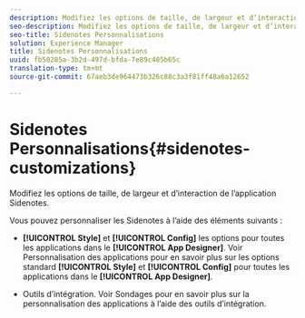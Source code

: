 ```yaml
---
description: Modifiez les options de taille, de largeur et d’interaction de l’application Sidenotes.
seo-description: Modifiez les options de taille, de largeur et d’interaction de l’application Sidenotes.
seo-title: Sidenotes Personnalisations
solution: Experience Manager
title: Sidenotes Personnalisations
uuid: fb50285a-3b2d-497d-bfda-7e89c485b65c
translation-type: tm+mt
source-git-commit: 67aeb3de964473b326c88c3a3f81ff48a6a12652

---
```



# Sidenotes Personnalisations{#sidenotes-customizations}

Modifiez les options de taille, de largeur et d’interaction de l’application Sidenotes.

Vous pouvez personnaliser les Sidenotes à l’aide des éléments suivants :

* **[!UICONTROL Style]** et **[!UICONTROL Config]** les options pour toutes les applications dans le **[!UICONTROL App Designer]**. Voir Personnalisation des applications pour en savoir plus sur les options standard **[!UICONTROL Style]** et **[!UICONTROL Config]** pour toutes les applications dans le **[!UICONTROL App Designer]**.

* Outils d’intégration. Voir Sondages pour en savoir plus sur la personnalisation des applications à l’aide des outils d’intégration.

